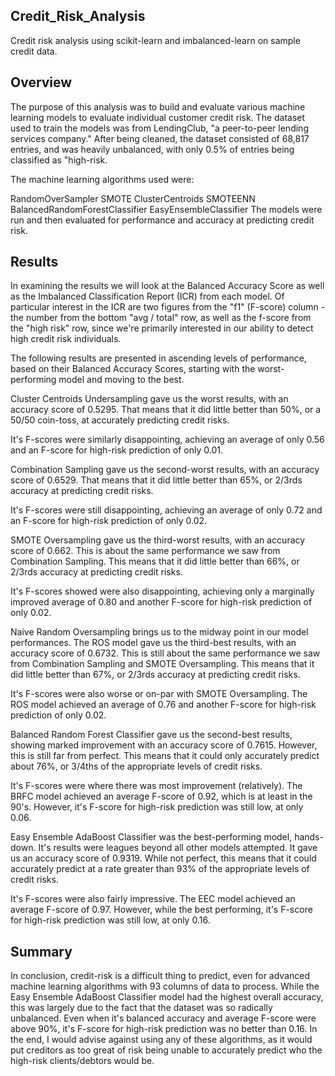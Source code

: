 ## Credit_Risk_Analysis
Credit risk analysis using scikit-learn and imbalanced-learn on sample credit data.

## Overview
The purpose of this analysis was to build and evaluate various machine learning models to evaluate individual customer credit risk. The dataset used to train the models was from LendingClub, "a peer-to-peer lending services company." After being cleaned, the dataset consisted of 68,817 entries, and was heavily unbalanced, with only 0.5% of entries being classified as "high-risk.

The machine learning algorithms used were:

RandomOverSampler
SMOTE
ClusterCentroids
SMOTEENN
BalancedRandomForestClassifier
EasyEnsembleClassifier
The models were run and then evaluated for performance and accuracy at predicting credit risk.

## Results
In examining the results we will look at the Balanced Accuracy Score as well as the Imbalanced Classification Report (ICR) from each model. Of particular interest in the ICR are two figures from the "f1" (F-score) column - the number from the bottom "avg / total" row, as well as the f-score from the "high risk" row, since we're primarily interested in our ability to detect high credit risk individuals.

The following results are presented in ascending levels of performance, based on their Balanced Accuracy Scores, starting with the worst-performing model and moving to the best.

Cluster Centroids Undersampling gave us the worst results, with an accuracy score of 0.5295. That means that it did little better than 50%, or a 50/50 coin-toss, at accurately predicting credit risks.

It's F-scores were similarly disappointing, achieving an average of only 0.56 and an F-score for high-risk prediction of only 0.01.


Combination Sampling gave us the second-worst results, with an accuracy score of 0.6529. That means that it did little better than 65%, or 2/3rds accuracy at predicting credit risks.


It's F-scores were still disappointing, achieving an average of only 0.72 and an F-score for high-risk prediction of only 0.02.

SMOTE Oversampling gave us the third-worst results, with an accuracy score of 0.662. This is about the same performance we saw from Combination Sampling. This means that it did little better than 66%, or 2/3rds accuracy at predicting credit risks.

It's F-scores showed were also disappointing, achieving only a marginally improved average of 0.80 and another F-score for high-risk prediction of only 0.02.


Naive Random Oversampling brings us to the midway point in our model performances. The ROS model gave us the third-best results, with an accuracy score of 0.6732. This is still about the same performance we saw from Combination Sampling and SMOTE Oversampling. This means that it did little better than 67%, or 2/3rds accuracy at predicting credit risks.


It's F-scores were also worse or on-par with SMOTE Oversampling. The ROS model achieved an average of 0.76 and another F-score for high-risk prediction of only 0.02. 

Balanced Random Forest Classifier gave us the second-best results, showing marked improvement with an accuracy score of 0.7615. However, this is still far from perfect. This means that it could only accurately predict about 76%, or 3/4ths of the appropriate levels of credit risks.

It's F-scores were where there was most improvement (relatively). The BRFC model achieved an average F-score of 0.92, which is at least in the 90's. However, it's F-score for high-risk prediction was still low, at only 0.06.


Easy Ensemble AdaBoost Classifier was the best-performing model, hands-down. It's results were leagues beyond all other models attempted. It gave us an accuracy score of 0.9319. While not perfect, this means that it could accurately predict at a rate greater than 93% of the appropriate levels of credit risks.

It's F-scores were also fairly impressive. The EEC model achieved an average F-score of 0.97. However, while the best performing, it's F-score for high-risk prediction was still low, at only 0.16.

## Summary
In conclusion, credit-risk is a difficult thing to predict, even for advanced machine learning algorithms with 93 columns of data to process. While the Easy Ensemble AdaBoost Classifier model had the highest overall accuracy, this was largely due to the fact that the dataset was so radically unbalanced. Even when it's balanced accuracy and average F-score were above 90%, it's F-score for high-risk prediction was no better than 0.16. In the end, I would advise against using any of these algorithms, as it would put creditors as too great of risk being unable to accurately predict who the high-risk clients/debtors would be.



